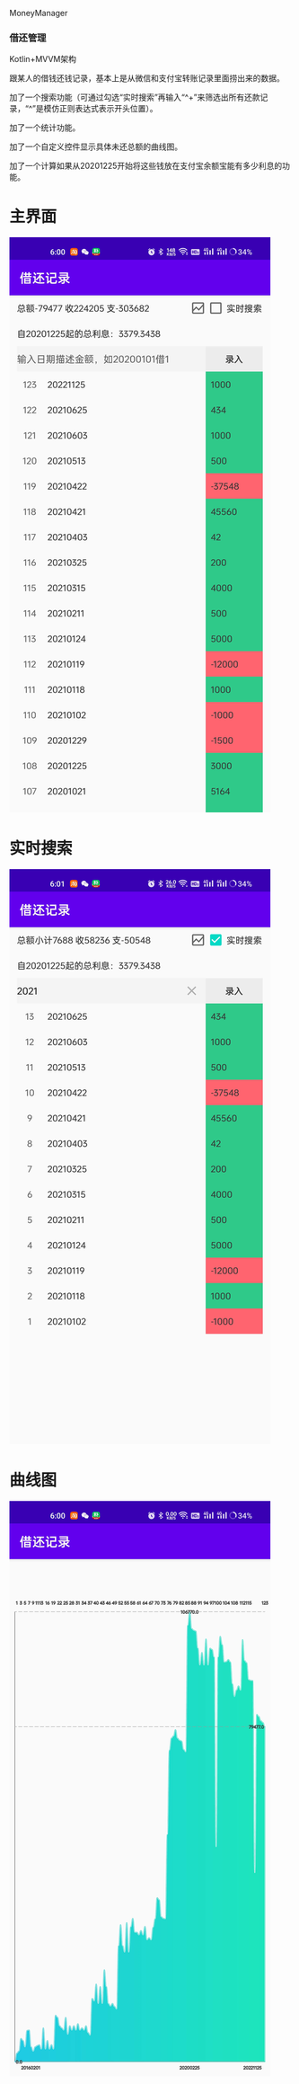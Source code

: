 MoneyManager

### 借还管理

Kotlin+MVVM架构

跟某人的借钱还钱记录，基本上是从微信和支付宝转账记录里面捞出来的数据。

加了一个搜索功能（可通过勾选“实时搜索”再输入“^+”来筛选出所有还款记录，“^”是模仿正则表达式表示开头位置）。

加了一个统计功能。

加了一个自定义控件显示具体未还总额的曲线图。

加了一个计算如果从20201225开始将这些钱放在支付宝余额宝能有多少利息的功能。

# 主界面
![image](https://github.com/cahill377979485/MoneyManager/blob/master/%E5%BA%94%E7%94%A8%E6%88%AA%E5%9B%BE/%E4%B8%BB%E7%95%8C%E9%9D%A2.jpg?raw=true)

# 实时搜索
![image](https://github.com/cahill377979485/MoneyManager/blob/master/%E5%BA%94%E7%94%A8%E6%88%AA%E5%9B%BE/%E5%AE%9E%E6%97%B6%E6%90%9C%E7%B4%A2.jpg?raw=true)

# 曲线图
![image](https://github.com/cahill377979485/MoneyManager/blob/master/%E5%BA%94%E7%94%A8%E6%88%AA%E5%9B%BE/%E6%9B%B2%E7%BA%BF%E5%9B%BE.jpg?raw=true)
